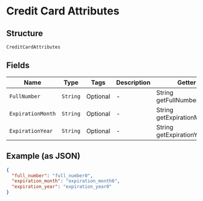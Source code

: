 
# Credit Card Attributes

## Structure

`CreditCardAttributes`

## Fields

| Name | Type | Tags | Description | Getter | Setter |
|  --- | --- | --- | --- | --- | --- |
| `FullNumber` | `String` | Optional | - | String getFullNumber() | setFullNumber(String fullNumber) |
| `ExpirationMonth` | `String` | Optional | - | String getExpirationMonth() | setExpirationMonth(String expirationMonth) |
| `ExpirationYear` | `String` | Optional | - | String getExpirationYear() | setExpirationYear(String expirationYear) |

## Example (as JSON)

```json
{
  "full_number": "full_number0",
  "expiration_month": "expiration_month6",
  "expiration_year": "expiration_year0"
}
```

